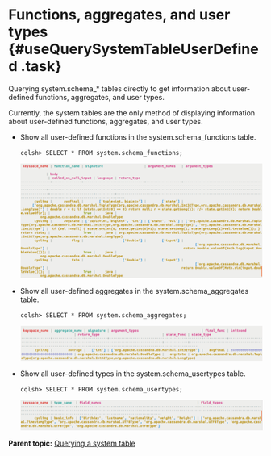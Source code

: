 # Functions, aggregates, and user types {#useQuerySystemTableUserDefined .task}

Querying system.schema\_\* tables directly to get information about user-defined functions, aggregates, and user types.

Currently, the system tables are the only method of displaying information about user-defined functions, aggregates, and user types.

-   Show all user-defined functions in the system.schema\_functions table.

    ```
    cqlsh> SELECT * FROM system.schema_functions;
    ```

    ![](../images/screenshots/useQuerySystemTableUserDefined1.png)

-   Show all user-defined aggregates in the system.schema\_aggregates table.

    ```
    cqlsh> SELECT * FROM system.schema_aggregates;
    ```

    ![](../images/screenshots/useQuerySystemTableUserDefined2.png)

-   Show all user-defined types in the system.schema\_usertypes table.

    ```
    cqlsh> SELECT * FROM system.schema_usertypes;
    ```

    ![](../images/screenshots/useQuerySystemTableUserDefined3.png)


**Parent topic:** [Querying a system table](../../cql/cql_using/useQuerySystem.md)

